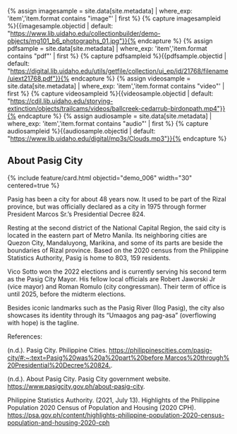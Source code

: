 {% assign imagesample = site.data[site.metadata] | where_exp: 'item','item.format contains "image"' | first %}
{% capture imagesampleid %}{{imagesample.objectid | default: "https://www.lib.uidaho.edu/collectionbuilder/demo-objects/mg101_b6_photographs_01.jpg"}}{% endcapture %}
{% assign pdfsample = site.data[site.metadata] | where_exp: 'item','item.format contains "pdf"' | first %}
{% capture pdfsampleid %}{{pdfsample.objectid | default: "https://digital.lib.uidaho.edu/utils/getfile/collection/ui_ep/id/21768/filename/uiext21768.pdf"}}{% endcapture %}
{% assign videosample = site.data[site.metadata] | where_exp: 'item','item.format contains "video"' | first %}
{% capture videosampleid %}{{videosample.objectid | default: "https://cdil.lib.uidaho.edu/storying-extinction/objects/trailcams/videos/ballcreek-cedarrub-birdonpath.mp4"}}{% endcapture %}
{% assign audiosample = site.data[site.metadata] | where_exp: 'item','item.format contains "audio"' | first %}
{% capture audiosampleid %}{{audiosample.objectid | default: "https://www.lib.uidaho.edu/digital/mp3s/Clouds.mp3"}}{% endcapture %}

## About Pasig City

{% include feature/card.html objectid="demo_006" width="30" centered=true %}

Pasig has been a city for about 48 years now. It used to be part of the Rizal province, but was officially declared as a city in 1975 through former President Marcos Sr.’s Presidential Decree 824. 

Resting at the second district of the National Capital Region, the said city is located in the eastern part of Metro Manila. Its neighboring cities are Quezon City, Mandaluyong, Marikina, and some of its parts are beside the boundaries of Rizal province. Based on the 2020 census from the Philippine Statistics Authority, Pasig is home to 803, 159 residents. 

Vico Sotto won the 2022 elections and is currently serving his second term as the Pasig City Mayor. His fellow local officials are Robert Jaworski Jr (vice mayor) and Roman Romulo (city congressman). Their term of office is until 2025, before the midterm elections.

Besides iconic landmarks such as the Pasig River (Ilog Pasig), the city also showcases its identity through its “Umaagos ang pag-asa” (overflowing with hope) is the tagline.

References: 
<p>(n.d.). Pasig City. Philippine Cities. <a href="[https://www.google.com/](https://philippinescities.com/pasig-city/#:~:text=Pasig%20was%20a%20part%20before,Marcos%20through%20Presidential%20Decree%20824.)">https://philippinescities.com/pasig-city/#:~:text=Pasig%20was%20a%20part%20before,Marcos%20through%20Presidential%20Decree%20824.</a>.</p>

(n.d.). About Pasig City. Pasig City government website. https://www.pasigcity.gov.ph/about-pasig-city.   

Philippine Statistics Authority. (2021, July 13). Highlights of the Philippine Population 2020 Census of Population and Housing (2020 CPH). https://psa.gov.ph/content/highlights-philippine-population-2020-census-population-and-housing-2020-cph
